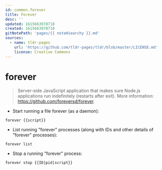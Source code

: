 ```yaml
---
id: common.forever
title: Forever
desc: ''
updated: 1615663978710
created: 1615663978710
gitNotePath: 'pages/{{ noteHiearchy }}.md'
sources:
  - name: tldr-pages
    url: 'https://github.com/tldr-pages/tldr/blob/master/LICENSE.md'
    license: Creative Commons
---
```

# forever

> Server-side JavaScript application that makes sure Node.js applications run indefinitely (restarts after exit).
> More information: <https://github.com/foreversd/forever>.

- Start running a file forever (as a daemon):

`forever {{script}}`

- List running "forever" processes (along with IDs and other details of "forever" processes):

`forever list`

- Stop a running "forever" process:

`forever stop {{ID|pid|script}}`

